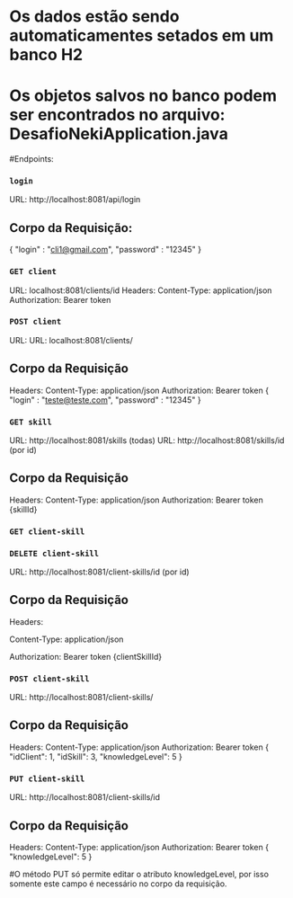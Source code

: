 # Os dados estão sendo automaticamentes setados em um banco H2

# Os objetos salvos no banco podem ser encontrados no arquivo: DesafioNekiApplication.java 

#Endpoints:

### `login`
URL: http://localhost:8081/api/login
## Corpo da Requisição: 
{
    "login" : "cli1@gmail.com",
    "password" : "12345"
}
### `GET client`
URL: localhost:8081/clients/id
Headers:
Content-Type: application/json
Authorization: Bearer token

### `POST client`
URL: URL: localhost:8081/clients/
## Corpo da Requisição
Headers:
Content-Type: application/json
Authorization: Bearer token
{
    "login" : "teste@teste.com",
    "password" : "12345"
}

### `GET skill`
URL: http://localhost:8081/skills (todas)
URL: http://localhost:8081/skills/id (por id)
## Corpo da Requisição
Headers:
Content-Type: application/json
Authorization: Bearer token
{skillId}

### `GET client-skill`
### `DELETE client-skill`
URL: http://localhost:8081/client-skills/id (por id)
## Corpo da Requisição
Headers:

Content-Type: application/json

Authorization: Bearer token
{clientSkillId}

### `POST client-skill`
URL: http://localhost:8081/client-skills/
## Corpo da Requisição
Headers:
Content-Type: application/json
Authorization: Bearer token
{
    "idClient": 1,
    "idSkill": 3,
    "knowledgeLevel": 5
}

### `PUT client-skill`
URL: http://localhost:8081/client-skills/id
## Corpo da Requisição
Headers:
Content-Type: application/json
Authorization: Bearer token
{
    "knowledgeLevel": 5
}

#O método PUT só permite editar o atributo knowledgeLevel, por isso somente este campo é necessário no corpo da requisição.
